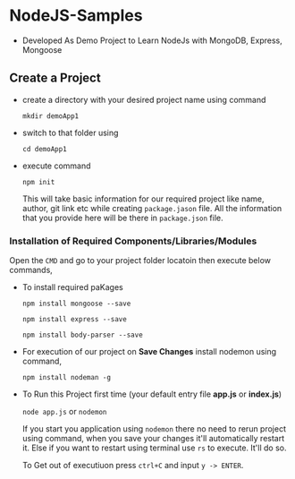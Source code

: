 # NodeJS-Samples
* Developed As Demo Project to Learn NodeJs with MongoDB, Express, Mongoose

## Create a Project
*   create a directory with your desired project name using command

    `mkdir demoApp1`

*   switch to that folder using 

    `cd demoApp1`

*   execute command

    `npm init`

    This will take basic information for our required project like name, author, git link etc while creating `package.jason` file. All the information that you provide here will be there in `package.json` file.


### Installation of Required Components/Libraries/Modules

Open the `CMD` and go to your project folder locatoin then execute below commands,
* To install required paKages

    `npm install mongoose --save`

    `npm install express --save`

    `npm install body-parser --save`

* For execution of our project on **Save Changes** install nodemon using command,

    `npm install nodeman -g`

* To Run this Project first time (your default entry file **app.js** or **index.js**)

    `node app.js` or `nodemon`

    If you start you application using `nodemon` there no need to rerun project using command, when you save your changes it'll automatically restart it. Else if you want to restart using terminal use `rs` to execute. It'll do so. 

    To Get out of executiuon press `ctrl+C` and input `y -> ENTER`. 

